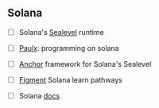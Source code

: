 ## Solana 

- [ ] Solana's [Sealevel](https://medium.com/solana-labs/sealevel-parallel-processing-thousands-of-smart-contracts-d814b378192) runtime
	

- [ ] [Paulx](https://paulx.dev/blog/2021/01/14/programming-on-solana-an-introduction/): programming on solana
- [ ] [Anchor](https://project-serum.github.io/anchor/getting-started/introduction.html) framework for Solana's Sealevel
- [ ] [Figment](https://learn.figment.io/pathways/solana-pathway) Solana learn pathways
- [ ] Solana [docs](https://docs.solana.com/cluster/overview)

